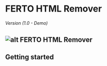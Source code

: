 # FERTO HTML Remover
###### Version (1.0 - Demo)



![alt FERTO HTML Remover](https://dl.dropbox.com/s/i261abdolwh48br/Ferto-icon.png?dl=0)
---

## Getting started
